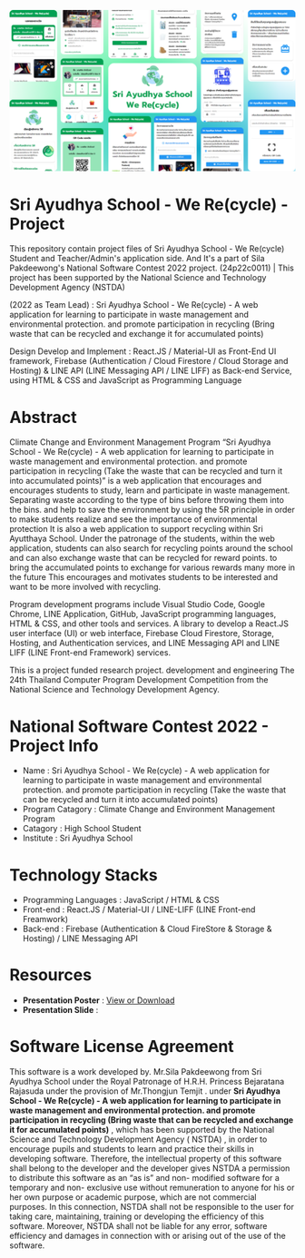 ![Banner_Image](https://raw.githubusercontent.com/misterfocusth/Sri-Ayudhya-School-WeRe-Project/main/Readme%20Resources/Banner.png)

# Sri Ayudhya School - We Re(cycle) - Project
This repository contain project files of Sri Ayudhya School - We Re(cycle) Student and Teacher/Admin's application side. And It's a part of Sila Pakdeewong's National Software Contest 2022 project. (24p22c0011) | This project has been supported by the National Science and Technology Development Agency (NSTDA)

(2022 as Team Lead) : Sri Ayudhya School - We Re(cycle) - A web application for learning to participate in waste management and environmental protection. and promote participation in recycling (Bring waste that can be recycled and exchange it for accumulated points)

Design Develop and Implement : React.JS / Material-UI as Front-End UI framework, Firebase (Authentication / Cloud Firestore / Cloud Storage and Hosting) & LINE API (LINE Messaging API / LINE LIFF) as Back-end Service, using HTML & CSS and JavaScript as Programming Language

# Abstract
Climate Change and Environment Management Program “Sri Ayudhya School - We Re(cycle) - A web application for learning to participate in waste management and environmental protection. and promote participation in recycling (Take the waste that can be recycled and turn it into accumulated points)” is a web application that encourages and encourages students to study, learn and participate in waste management. Separating waste according to the type of bins before throwing them into the bins. and help to save the environment by using the 5R principle in order to make students realize and see the importance of environmental protection It is also a web application to support recycling within Sri Ayutthaya School. Under the patronage of the students, within the web application, students can also search for recycling points around the school and can also exchange waste that can be recycled for reward points. to bring the accumulated points to exchange for various rewards many more in the future This encourages and motivates students to be interested and want to be more involved with recycling.

Program development programs include Visual Studio Code, Google Chrome, LINE Application, GitHub, JavaScript programming languages, HTML & CSS, and other tools and services. A library to develop a React.JS user interface (UI) or web interface, Firebase Cloud Firestore, Storage, Hosting, and Authentication services, and LINE Messaging API and LINE LIFF (LINE Front-end Framework) services.

This is a project funded research project. development and engineering The 24th Thailand Computer Program Development Competition from the National Science and Technology Development Agency.

# National Software Contest 2022 - Project Info
- Name : Sri Ayudhya School - We Re(cycle) - A web application for learning to participate in waste management and environmental protection. and promote participation in recycling (Take the waste that can be recycled and turn it into accumulated points)
- Program Catagory : Climate Change and Environment Management Program
- Catagory : High School Student
- Institute : Sri Ayudhya School

# Technology Stacks
- Programming Languages : JavaScript / HTML & CSS
- Front-end : React.JS / Material-UI / LINE-LIFF (LINE Front-end Freamwork)
- Back-end : Firebase (Authentication & Cloud FireStore & Storage & Hosting) / LINE Messaging API

# Resources
- **Presentation Poster** : [View or Download](https://raw.githubusercontent.com/misterfocusth/Sri-Ayudhya-School-WeRe-Project/main/Readme%20Resources/Poster.png)
- **Presentation Slide** :

# Software License Agreement

This software is a work developed by. Mr.Sila Pakdeewong from Sri Ayudhya School under the Royal Patronage of H.R.H. Princess Bejaratana Rajasuda under the provision of Mr.Thongjun Temjit . under **Sri Ayudhya School - We Re(cycle) - A web application for learning to participate in waste management and environmental protection. and promote participation in recycling (Bring waste that can be recycled and exchange it for accumulated points)** , which has been supported by the National Science and Technology Development Agency ( NSTDA) , in order to encourage pupils and students to learn and practice their skills in developing software. Therefore, the intellectual property of this software shall belong to the developer and the developer gives NSTDA a permission to distribute this software as an “as is” and non- modified software for a temporary and non- exclusive use without remuneration to anyone for his or her own purpose or academic purpose, which are not commercial purposes. In this connection, NSTDA shall not be responsible to the user for taking care, maintaining, training or developing the efficiency of this software. Moreover, NSTDA shall not be liable for any error, software efficiency and damages in connection with or arising out of the use of the software.
